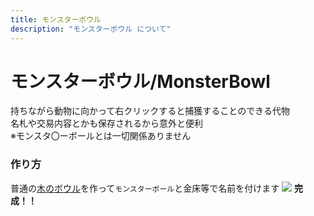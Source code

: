 ```yaml
---
title: モンスターボウル
description: "モンスターボウル について"
---
```


# **モンスターボウル**/MonsterBowl
持ちながら動物に向かって右クリックすると捕獲することのできる代物
<br>名札や交易内容とかも保存されるから意外と便利
<br>※モンスタ〇ーボールとは一切関係ありません

### 作り方
普通の[木のボウル](http://www.minecraftwiki.net/wiki/Bowl)を作って`モンスターボール`と金床等で名前を付けます
![](https://cdn.discordapp.com/attachments/514421324689571861/775707141558370324/unknown.png)
**完成！！**
